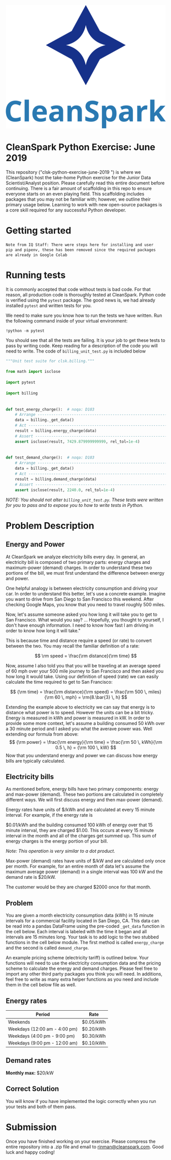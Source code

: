 ![Clean Spark](logo.png)
# CleanSpark Python Exercise: June 2019

This repository (\"clsk-python-exercise-june-2019 \") is where we
(CleanSpark) host the take-home Python exercise for the Junior Data
Scientist/Analyst position. Please carefully read this entire document
before continuing. There is a fair amount of scaffolding in this repo
to ensure everyone starts on an even playing field. This scaffolding
includes packages that you may not be familiar with; however, we
outline their primary usage below. Learning to work with new
open-source packages is a core skill required for any successful
Python developer.

# Getting started

```
Note from IQ Staff: There were steps here for installing and user
pip and pipenv, these has been removed since the required packages
are already in Google Colab
```


# Running tests

It is commonly accepted that code without tests is bad code. For that
reason, all production code is thoroughly tested at CleanSpark. Python
code is verified using the `pytest` package. The good news is, we had
already installed `pytest` and written tests for you.

We need to make sure you know how to run the tests we have
written. Run the following command inside of your virtual environment:
```
!python -m pytest
```
You should see that all the tests
are  failing. It is your job to get these tests to pass by writing
code. Keep reading for a description of the code you will need to
write. The code of `billing_unit_test.py` is included below

```python
"""Unit test suite for clsk.billing."""

from math import isclose

import pytest

import billing


def test_energy_charge():  # noqa: D103
    # Arrange ----------------------------------------------------------------
    data = billing._get_data()
    # Act --------------------------------------------------------------------
    result = billing.energy_charge(data)
    # Assert -----------------------------------------------------------------
    assert isclose(result, 7429.879999999999, rel_tol=1e-4)


def test_demand_charge():  # noqa: D103
    # Arrange ----------------------------------------------------------------
    data = billing._get_data()
    # Act --------------------------------------------------------------------
    result = billing.demand_charge(data)
    # Assert -----------------------------------------------------------------
    assert isclose(result, 2240.0, rel_tol=1e-4)

```

*NOTE: You should not alter
`billing_unit_test.py`. These tests were written for you to pass
and to expose you to how to write tests in Python.*

# Problem Description

## Energy and Power

At CleanSpark we analyze electricity bills every day. In general, an
electricity bill is composed of two primary parts: energy charges and
maximum-power (demand) charges. In order to understand these two
portions of the bill, we must first understand the difference between
energy and power.

One helpful analogy is between electricity consumption and driving
your car. In order to understand this better, let's use a concrete
example. Imagine you want to drive from San Diego to San Francisco this
weekend. After checking Google Maps, you know that you need to travel
roughly 500 miles.

Now, let's assume someone asked you how long it will take you to get
to San Francisco. What would you say? ... Hopefully, you thought to
yourself, I don't have enough information. I need to know how fast
I am driving in order to know how long it will take."

This is because time and distance require a speed (or rate) to convert
between the two. You may recall the familiar definition of a rate:

$$
\rm speed = \frac{\rm distance}{\rm time}
$$

Now, assume I also told you that you will be traveling at an average
speed of 60 mph over your 500 mile journey to San Francisco and then
asked you how long it would take. Using our definition of speed (rate)
we can easily calculate the time required to get to San Francisco:

$$
{\rm time} = \frac{\rm distance}{\rm speed} = \frac{\rm 500 \, miles}{\rm 60 \, mph} = \rm{8.\bar{3} \, h}
$$

Extending the example above to electricity we can say that energy is
to distance what power is to speed. However the units can be a bit
tricky. Energy is measured in kWh and power is measured in kW. In
order to provide some more context, let\'s assume a building consumed
50 kWh over a 30 minute period and I asked you what the averave power
was. Well extending our formula from above:
$$
{\rm power} = \frac{\rm energy}{\rm time} = \frac{\rm 50 \, kWh}{\rm 0.5 \, h} = {\rm 100 \, kW}
$$
Now that you understand energy and power we can discuss how energy
bills are typically calculated.

## Electricity bills

As mentioned before, energy bills have two primary components: energy
and max-power (demand). These two portions are calculated in
completely different ways. We will first discuss energy and then
max-power (demand).

Energy rates have units of \$/kWh and are calculated at every 15
minute interval. For example, if the energy rate is

\$0.01/kWh and the building consumed 100 kWh of energy over that 15
minute interval, they are charged \$1.00. This occurs at every 15
minute interval in the month and all of the charges get summed up.
This sum of energy charges is the energy portion of your bill.

*Note: This operation is very similar to a dot product.*

Max-power (demand) rates have units of \$/kW and are calculated only
once per month. For example, for an entire month of data let\'s assume
the maximum average power (demand) in a single interval was 100 kW and
the demand rate is \$20/kW.

The customer would be they are charged \$2000 once for that month.

## Problem

You are given a month electricity consumption data (kWh) in 15 minute
intervals for a commercial facility located in San Diego, CA. This data
can be read into a pandas DataFrame using the pre-coded `_get_data`
function in the cell below. Each interval is labeled with the
time it began and all intervals are 15 minutes long. Your task is to
add logic to the two stubbed functions in the cell below module. The
first method is called `energy_charge` and the second is called `demand_charge`.

An example pricing scheme (electricity tariff) is outlined below. Your
functions will need to use the electricity consumption data and the
pricing scheme to calculate the energy and demand charges. Please feel
free to import any other third party packages you think you will need. In additions, feel free to
write as many extra helper functions as you need and include them in
the cell below file as well.

## Energy rates

|Period|Rate|
|---|---|
|Weekends| \$0.05/kWh|1
|Weekdays (12:00 am - 4:00 pm)| \$0.20/kWh|
|Weekdays (4:00 pm - 9:00 pm)| \$0.30/kWh|
|Weekdays (9:00 pm - 12:00 am)| \$0.10/kWh|

## Demand rates

**Monthly max:** \$20/kW

## Correct Solution

You will know if you have implemented the logic correctly when you run
your tests and both of them pass.

# Submission

Once you have finished working on your exercise. Please compress the
entire repository into a .zip file and email to rinman@cleanspark.com.
Good luck and happy coding!
